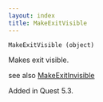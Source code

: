 ```yaml
---
layout: index
title: MakeExitVisible
---
```


    MakeExitVisible (object)

Makes exit visible.

see also [MakeExitInvisible](makeexitinvisible.html)

Added in Quest 5.3.
